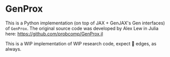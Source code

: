 # GenProx

This is a Python implementation (on top of JAX + GenJAX's Gen interfaces) of `GenProx`. The original source code was developed by Alex Lew in Julia here: https://github.com/probcomp/GenProx.jl

This is a WIP implementation of WIP research code, expect 🔪 edges, as always.

